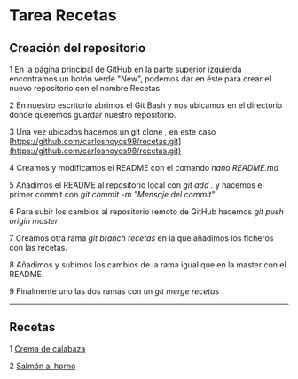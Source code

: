 # Tarea Recetas

## Creación del repositorio

1 En la página principal de GitHub en la parte superior izquierda encontramos
un botón verde "New", podemos dar en éste para crear el nuevo repositorio con el nombre Recetas

2 En nuestro escritorio abrimos el Git Bash y nos ubicamos en  el directorio donde
queremos guardar nuestro repositorio.

3 Una vez ubicados hacemos un git clone <URL>, en este caso [https://github.com/carloshoyos98/recetas.git](https://github.com/carloshoyos98/recetas.git)

4 Creamos y modificamos el README con el comando *nano README.md*

5 Añadimos el README al repositorio local con *git add .* y hacemos el primer commit
con *git commit -m "Mensaje del commit"*

6 Para subir los cambios al repositorio remoto de GitHub hacemos *git push origin master*

7 Creamos otra rama *git branch recetas* en la que añadimos los ficheros con las recetas.

8 Añadimos y subimos los cambios de la rama igual que en la master con el README.

9 Finalmente uno las dos ramas con un *git merge recetas*

***********
## Recetas

1 [Crema de calabaza](./cremacalabaza.md)

2 [Salmón al horno](./salmonhorneado-md)
